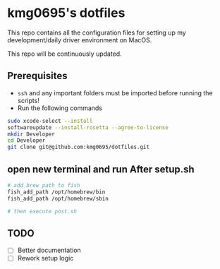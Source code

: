 # kmg0695's dotfiles

This repo contains all the configuration files for setting up my development/daily driver environment on MacOS.

This repo will be continuously updated.

## Prerequisites

- `ssh` and any important folders must be imported before running the scripts!
- Run the following commands

```sh
sudo xcode-select --install
softwareupdate --install-rosetta --agree-to-license
mkdir Developer
cd Developer
git clone git@github.com:kmg0695/dotfiles.git
```

## open new terminal and run After setup.sh

```sh
# add brew path to fish
fish_add_path /opt/homebrew/bin
fish_add_path /opt/homebrew/sbin

# then execute post.sh
```

## TODO

- [ ] Better documentation
- [ ] Rework setup logic
